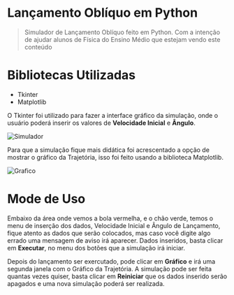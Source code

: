 # Lançamento Oblíquo em Python

> Simulador de Lançamento Oblíquo feito em Python. 
> Com a intenção de ajudar alunos de Física do Ensino Médio que estejam vendo este conteúdo 
 
# Bibliotecas Utilizadas
- Tkinter 
- Matplotlib

O Tkinter foi utilizado para fazer a interface gráfico da simulação, onde o usuário poderá inserir os valores de **Velocidade Inicial** e **Ângulo**.

![Simulador](https://user-images.githubusercontent.com/115511374/196821761-6ab6ba0f-4a45-45b5-9a44-fef1c91ceb59.png)

Para que a simulação fique mais didática foi acrescentado a opção de mostrar o gráfico da Trajetória, isso foi feito usando a biblioteca Matplotlib.

![Grafico](https://user-images.githubusercontent.com/115511374/196822078-a0913dc2-d039-4764-9330-38ac0e7f6b07.png)

# Mode de Uso

Embaixo da área onde vemos a bola vermelha, e o chão verde, temos o menu de inserção dos dados, Velocidade Inicial e Ângulo de Lançamento, fique atento as dados que serão colocados, mas caso você digite algo errado uma mensagem de aviso irá aparecer. Dados inseridos, basta clicar em **Executar**, no menu dos botões que a simulação irá iniciar.

Depois do lançamento ser exercutado, pode clicar em **Gráfico** e irá uma segunda janela com o Gráfico da Trajetória.
A simulação pode ser feita quantas vezes quiser, basta clicar em **Reiniciar** que os dados inserido serão apagados e uma nova simulação poderá ser realizada.

